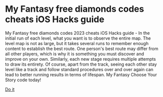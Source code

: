# My Fantasy free diamonds codes cheats iOS Hacks guide

My Fantasy free diamonds codes 2023 cheats iOS Hacks guide - In the initial run of each level, what you want is to observe the entire map. The level map is not as large, but it takes several runs to remember enough content to establish the best route. One person's best route may differ from all other players, which is why it is something you must discover and improve on your own. Similarly, each new stage requires multiple attempts to draw its entirety. Of course, apart from the track, seeing each other stay level like a track and follow standard procedures over and over again can lead to better running results in terms of lifespan. My Fantasy Choose Your Story code today!

[Do it](https://dengmod.cyou/my-fantasy/)
